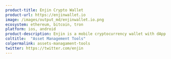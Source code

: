 ```yaml
---
product-title: Enjin Crypto Wallet
product-url: https://enjinwallet.io
image: /images/output_md/enjinwallet.io.png
ecosystem: ethereum, bitcoin, tron
platform: ios, android
product-description: Enjin is a mobile cryptocurrency wallet with dApp browser, supporting Ethereum, Bitcoin, Litecoin, ERC20, ERC721 AND ERC1155 tokens.
coltitle:  "Asset Management Tools"
colpermalink: assets-managament-tools
twitter: https://twitter.com/enjin
---
```

